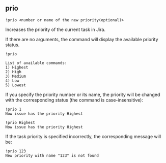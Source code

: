 ## prio

`!prio <number or name of the new priority(optional)>`

Increases the priority of the current task in Jira.

If there are no arguments, the command will display the available priority status.

```
!prio

List of available commands:
1) Highest
2) High
3) Medium
4) Low
5) Lowest
```

If you specify the priority number or its name, the priority will be changed with the corresponding status (the command is case-insensitive):

```
!prio 1
Now issue has the priority Highest
```

```
!prio Highest
Now issue has the priority Highest
```

If the task priority is specified incorrectly, the corresponding message will be:

```
!prio 123
New priority with name "123" is not found
```
